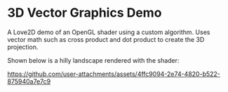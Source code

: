 # 3D Vector Graphics Demo

A Love2D demo of an OpenGL shader using a custom algorithm. Uses vector math such as cross product and dot product to create the 3D projection.

Shown below is a hilly landscape rendered with the shader:

https://github.com/user-attachments/assets/4ffc9094-2e74-4820-b522-875940a7e7c9
